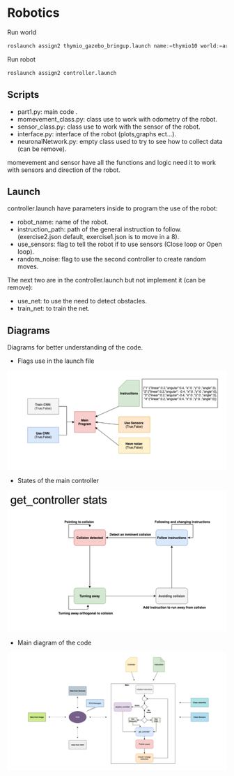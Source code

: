 # Robotics

Run world

```python
roslaunch assign2 thymio_gazebo_bringup.launch name:=thymio10 world:=arena
```

Run robot

```python
roslaunch assign2 controller.launch 
```

## Scripts

* part1.py: main code .
* momevement_class.py: class use to work with odometry of the robot.
* sensor_class.py: class use to work with the sensor of the robot.
* interface.py: interface of the robot (plots,graphs ect...).
* neuronalNetwork.py: empty class used to try to see how to collect data (can be remove).

momevement and sensor have all the functions and logic need it to work with sensors and direction of the robot.

## Launch 

controller.launch have parameters inside to program the use of the robot:
* robot_name: name of the robot.
* instruction_path: path of the general instruction to follow. (exercise2.json default, exercise1.json is to move in a 8).
* use_sensors: flag to tell the robot if to use sensors (Close loop or Open loop).
* random_noise: flag to use the second controller to create random moves.

The next two are in the controller.launch but not implement it (can be remove):
* use_net: to use the need to detect obstacles. 
* train_net: to train the net.

## Diagrams

Diagrams for better understanding of the code.

 * Flags use in the launch file

![Graph](https://github.com/ipmach/Robotics/blob/master/img/Flags.png)

 * States of the main controller

![Graph](https://github.com/ipmach/Robotics/blob/master/img/States_robot.png)

* Main diagram of the code

![Graph](https://github.com/ipmach/Robotics/blob/master/img/initial_diagram.png)
